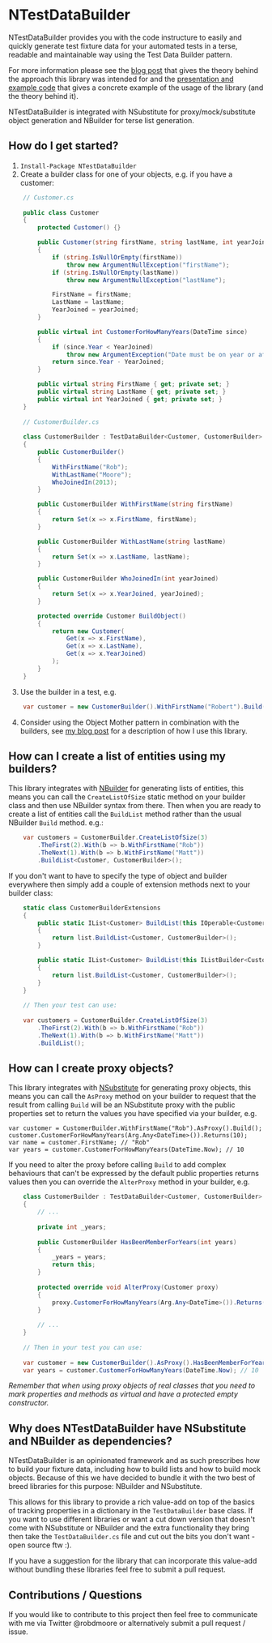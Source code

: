 ﻿NTestDataBuilder
================

NTestDataBuilder provides you with the code instructure to easily and quickly generate test fixture data for your automated tests in a terse, readable and maintainable way using the Test Data Builder pattern.

For more information please see the [blog post](http://robdmoore.id.au/blog/2013/05/26/test-data-generation-the-right-way-object-mother-test-data-builders-nsubstitute-nbuilder/) that gives the theory behind the approach this library was intended for and the [presentation and example code](https://github.com/robdmoore/TestFixtureDataGenerationPresentation) that gives a concrete example of the usage of the library (and the theory behind it).

NTestDataBuilder is integrated with NSubstitute for proxy/mock/substitute object generation and NBuilder for terse list generation.

How do I get started?
---------------------

1. `Install-Package NTestDataBuilder`
2. Create a builder class for one of your objects, e.g. if you have a customer:
```c#
    // Customer.cs
    
    public class Customer
    {
        protected Customer() {}

        public Customer(string firstName, string lastName, int yearJoined)
        {
            if (string.IsNullOrEmpty(firstName))
                throw new ArgumentNullException("firstName");
            if (string.IsNullOrEmpty(lastName))
                throw new ArgumentNullException("lastName");

            FirstName = firstName;
            LastName = lastName;
            YearJoined = yearJoined;
        }

        public virtual int CustomerForHowManyYears(DateTime since)
        {
            if (since.Year < YearJoined)
                throw new ArgumentException("Date must be on year or after year that customer joined.", "since");
            return since.Year - YearJoined;
        }

        public virtual string FirstName { get; private set; }
        public virtual string LastName { get; private set; }
        public virtual int YearJoined { get; private set; }
    }
    
    // CustomerBuilder.cs
    
    class CustomerBuilder : TestDataBuilder<Customer, CustomerBuilder>
    {
        public CustomerBuilder()
        {
            WithFirstName("Rob");
            WithLastName("Moore");
            WhoJoinedIn(2013);
        }

        public CustomerBuilder WithFirstName(string firstName)
        {
            return Set(x => x.FirstName, firstName);
        }

        public CustomerBuilder WithLastName(string lastName)
        {
            return Set(x => x.LastName, lastName);
        }

        public CustomerBuilder WhoJoinedIn(int yearJoined)
        {
            return Set(x => x.YearJoined, yearJoined);
        }

        protected override Customer BuildObject()
        {
            return new Customer(
                Get(x => x.FirstName),
                Get(x => x.LastName),
                Get(x => x.YearJoined)
            );
        }
    }
```
3. Use the builder in a test, e.g.
```c#
    var customer = new CustomerBuilder().WithFirstName("Robert").Build();
```
4. Consider using the Object Mother pattern in combination with the builders, see [my blog post](http://robdmoore.id.au/blog/2013/05/26/test-data-generation-the-right-way-object-mother-test-data-builders-nsubstitute-nbuilder/) for a description of how I use this library.

How can I create a list of entities using my builders?
------------------------------------------------------

This library integrates with [NBuilder](http://nbuilder.org/) for generating lists of entities, this means you can call the `CreateListOfSize` static method on your builder class and then use NBuilder syntax from there. Then when you are ready to create a list of entities call the `BuildList` method rather than the usual NBuilder `Build` method. e.g.:

```c#
    var customers = CustomerBuilder.CreateListOfSize(3)
        .TheFirst(2).With(b => b.WithFirstName("Rob"))
        .TheNext(1).With(b => b.WithFirstName("Matt"))
        .BuildList<Customer, CustomerBuilder>();
```

If you don't want to have to specify the type of object and builder everywhere then simply add a couple of extension methods next to your builder class:

```c#
    static class CustomerBuilderExtensions
    {
        public static IList<Customer> BuildList(this IOperable<CustomerBuilder> list)
        {
            return list.BuildList<Customer, CustomerBuilder>();
        }

        public static IList<Customer> BuildList(this IListBuilder<CustomerBuilder> list)
        {
            return list.BuildList<Customer, CustomerBuilder>();
        }
    }
    
    // Then your test can use:
    
    var customers = CustomerBuilder.CreateListOfSize(3)
        .TheFirst(2).With(b => b.WithFirstName("Rob"))
        .TheNext(1).With(b => b.WithFirstName("Matt"))
        .BuildList();
```

How can I create proxy objects?
-------------------------------

This library integrates with [NSubstitute](http://nsubstitute.github.io/) for generating proxy objects, this means you can call the `AsProxy` method on your builder to request that the result from calling `Build` will be an NSubstitute proxy with the public properties set to return the values you have specified via your builder, e.g.

    var customer = CustomerBuilder.WithFirstName("Rob").AsProxy().Build();
    customer.CustomerForHowManyYears(Arg.Any<DateTime>()).Returns(10);
    var name = customer.FirstName; // "Rob"
    var years = customer.CustomerForHowManyYears(DateTime.Now); // 10

If you need to alter the proxy before calling `Build` to add complex behaviours that can't be expressed by the default public properties returns values then you can override the `AlterProxy` method in your builder, e.g.

```c#
    class CustomerBuilder : TestDataBuilder<Customer, CustomerBuilder>
    {
        // ...
        
        private int _years;
        
        public CustomerBuilder HasBeenMemberForYears(int years)
        {
            _years = years;
            return this;
        }
        
        protected override void AlterProxy(Customer proxy)
        {
            proxy.CustomerForHowManyYears(Arg.Any<DateTime>()).Returns(_years);
        }
        
        // ...
    }
    
    // Then in your test you can use:
    
    var customer = new CustomerBuilder().AsProxy().HasBeenMemberForYears(10);
    var years = customer.CustomerForHowManyYears(DateTime.Now); // 10
```

*Remember that when using proxy objects of real classes that you need to mark properties and methods as virtual and have a protected empty constructor.*

Why does NTestDataBuilder have NSubstitute and NBuilder as dependencies?
------------------------------------------------------------------------

NTestDataBuilder is an opinionated framework and as such prescribes how to build your fixture data, including how to build lists and how to build mock objects. Because of this we have decided to bundle it with the two best of breed libraries for this purpose: NBuilder and NSubstitute.

This allows for this library to provide a rich value-add on top of the basics of tracking properties in a dictionary in the `TestDataBuilder` base class. If you want to use different libraries or want a cut down version that doesn't come with NSubstitute or NBuilder and the extra functionality they bring then take the `TestDataBuilder.cs` file and cut out the bits you don't want - open source ftw :).

If you have a suggestion for the library that can incorporate this value-add without bundling these libraries feel free to submit a pull request.

Contributions / Questions
-------------------------

If you would like to contribute to this project then feel free to communicate with me via Twitter @robdmoore or alternatively submit a pull request / issue.
